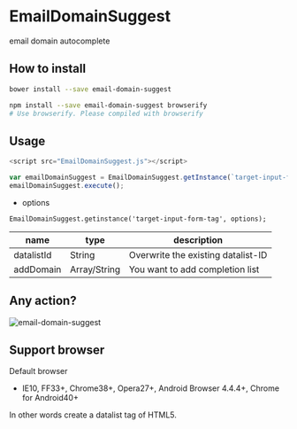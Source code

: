 # EmailDomainSuggest
email domain autocomplete

## How to install

```sh
bower install --save email-domain-suggest
```

```sh
npm install --save email-domain-suggest browserify
# Use browserify. Please compiled with browserify
```

## Usage

```js
<script src="EmailDomainSuggest.js"></script>

var emailDomainSuggest = EmailDomainSuggest.getInstance(`target-input-form-tag`);
emailDomainSuggest.execute();
```

- options

`EmailDomainSuggest.getinstance('target-input-form-tag', options);`

name       | type         | description
---------- | ------------ | -------
datalistId | String       | Overwrite the existing datalist-ID
addDomain  | Array/String | You want to add completion list

## Any action?
![email-domain-suggest](http://i.giphy.com/lXiRpZoyp25ZMIQNi.gif)

## Support browser

Default browser
- IE10, FF33+, Chrome38+, Opera27+, Android Browser 4.4.4+, Chrome for Android40+

In other words create a datalist tag of HTML5.

